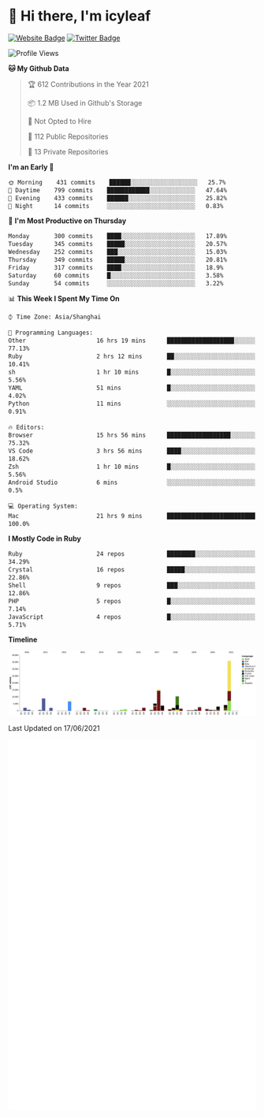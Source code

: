 # 👋 Hi there, I'm icyleaf

[![Website Badge](https://img.shields.io/badge/-icyleaf.com-444444?style=flat&logo=Google-Chrome&logoColor=f2f2f2&link=https://icyleaf.com)](https://icyleaf.com)
[![Twitter Badge](https://img.shields.io/badge/-@icyleaf-1da1f2?style=flat&labelColor=1ca0f1&logo=twitter&logoColor=white&link=https://twitter.com/icyleaf)](https://twitter.com/icyleaf)

<!--START_SECTION:waka-->
![Profile Views](http://img.shields.io/badge/Profile%20Views-1-blue)

**🐱 My Github Data** 

> 🏆 612 Contributions in the Year 2021
 > 
> 📦 1.2 MB Used in Github's Storage 
 > 
> 🚫 Not Opted to Hire
 > 
> 📜 112 Public Repositories 
 > 
> 🔑 13 Private Repositories  
 > 
**I'm an Early 🐤** 

```text
🌞 Morning    431 commits    ██████░░░░░░░░░░░░░░░░░░░   25.7% 
🌆 Daytime    799 commits    ████████████░░░░░░░░░░░░░   47.64% 
🌃 Evening    433 commits    ██████░░░░░░░░░░░░░░░░░░░   25.82% 
🌙 Night      14 commits     ░░░░░░░░░░░░░░░░░░░░░░░░░   0.83%

```
📅 **I'm Most Productive on Thursday** 

```text
Monday       300 commits    ████░░░░░░░░░░░░░░░░░░░░░   17.89% 
Tuesday      345 commits    █████░░░░░░░░░░░░░░░░░░░░   20.57% 
Wednesday    252 commits    ███░░░░░░░░░░░░░░░░░░░░░░   15.03% 
Thursday     349 commits    █████░░░░░░░░░░░░░░░░░░░░   20.81% 
Friday       317 commits    ████░░░░░░░░░░░░░░░░░░░░░   18.9% 
Saturday     60 commits     █░░░░░░░░░░░░░░░░░░░░░░░░   3.58% 
Sunday       54 commits     ░░░░░░░░░░░░░░░░░░░░░░░░░   3.22%

```


📊 **This Week I Spent My Time On** 

```text
⌚︎ Time Zone: Asia/Shanghai

💬 Programming Languages: 
Other                    16 hrs 19 mins      ███████████████████░░░░░░   77.13% 
Ruby                     2 hrs 12 mins       ██░░░░░░░░░░░░░░░░░░░░░░░   10.41% 
sh                       1 hr 10 mins        █░░░░░░░░░░░░░░░░░░░░░░░░   5.56% 
YAML                     51 mins             █░░░░░░░░░░░░░░░░░░░░░░░░   4.02% 
Python                   11 mins             ░░░░░░░░░░░░░░░░░░░░░░░░░   0.91%

🔥 Editors: 
Browser                  15 hrs 56 mins      ██████████████████░░░░░░░   75.32% 
VS Code                  3 hrs 56 mins       ████░░░░░░░░░░░░░░░░░░░░░   18.62% 
Zsh                      1 hr 10 mins        █░░░░░░░░░░░░░░░░░░░░░░░░   5.56% 
Android Studio           6 mins              ░░░░░░░░░░░░░░░░░░░░░░░░░   0.5%

💻 Operating System: 
Mac                      21 hrs 9 mins       █████████████████████████   100.0%

```

**I Mostly Code in Ruby** 

```text
Ruby                     24 repos            ████████░░░░░░░░░░░░░░░░░   34.29% 
Crystal                  16 repos            █████░░░░░░░░░░░░░░░░░░░░   22.86% 
Shell                    9 repos             ███░░░░░░░░░░░░░░░░░░░░░░   12.86% 
PHP                      5 repos             █░░░░░░░░░░░░░░░░░░░░░░░░   7.14% 
JavaScript               4 repos             █░░░░░░░░░░░░░░░░░░░░░░░░   5.71%

```


**Timeline**

![Chart not found](https://raw.githubusercontent.com/icyleaf/icyleaf/main/charts/bar_graph.png) 


 Last Updated on 17/06/2021
<!--END_SECTION:waka-->

![Metrics](https://github.com/icyleaf/icyleaf/blob/main/github-metrics.svg)
